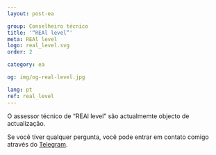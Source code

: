 ```yaml
---
layout: post-ea

group: Сonselheiro técnico
title: '“REAl level”'
meta: REAl level
logo: real_level.svg
order: 2

category: ea

og: img/og-real-level.jpg

lang: pt
ref: real_level
---
```


O assessor técnico de “REAl level” são actualmemte objecto de actualização.

Se você tiver qualquer pergunta, você pode entrar em contato comigo através do <a href="https://t.me/chutkoy" target="_blank">Telegram</a>. 
